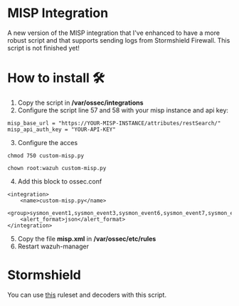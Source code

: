 # MISP Integration
A new version of the MISP integration that I've enhanced to have a more robust script and that supports sending logs from Stormshield Firewall.
This script is not finished yet!

# How to install 🛠️
1. Copy the script in **/var/ossec/integrations**
2. Configure the script line 57 and 58 with your misp instance and api key:
```
misp_base_url = "https://YOUR-MISP-INSTANCE/attributes/restSearch/"
misp_api_auth_key = "YOUR-API-KEY"
```
3. Configure the acces
```
chmod 750 custom-misp.py
```
```
chown root:wazuh custom-misp.py
```
4. Add this block to ossec.conf
```
<integration>
    <name>custom-misp.py</name>
    <group>sysmon_event1,sysmon_event3,sysmon_event6,sysmon_event7,sysmon_event_15,sysmon_event_22,syscheck,stormshield</group>
    <alert_format>json</alert_format>
</integration>
```
5. Copy the file **misp.xml** in **/var/ossec/etc/rules**
6. Restart wazuh-manager

# Stormshield
You can use [this](https://github.com/FryggFR/Wazuh-Stormshield/tree/master) ruleset and decoders with this script.
